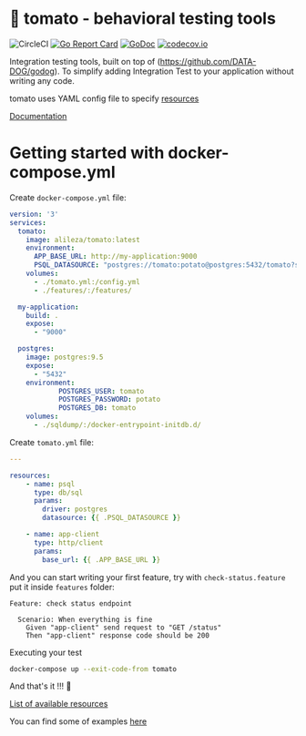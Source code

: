 # 🍅 tomato - behavioral testing tools
![CircleCI](https://circleci.com/gh/alileza/tomato/tree/master.svg?style=shield)
[![Go Report Card](https://goreportcard.com/badge/github.com/alileza/tomato)](https://goreportcard.com/report/github.com/alileza/tomato)
[![GoDoc](https://godoc.org/github.com/alileza/tomato?status.svg)](https://godoc.org/github.com/alileza/tomato)
[![codecov.io](https://codecov.io/github/alileza/tomato/branch/master/graph/badge.svg)](https://codecov.io/github/alileza/tomato)

Integration testing tools, built on top of (https://github.com/DATA-DOG/godog). To simplify adding Integration Test to your application without writing any code.

tomato uses YAML config file to specify [resources](#resources)

[Documentation](https://alileza.github.io/tomato/)

# Getting started with docker-compose.yml
Create `docker-compose.yml` file:
```yml
version: '3'
services:
  tomato:
    image: alileza/tomato:latest
    environment:
      APP_BASE_URL: http://my-application:9000
      PSQL_DATASOURCE: "postgres://tomato:potato@postgres:5432/tomato?sslmode=disable"
    volumes:
      - ./tomato.yml:/config.yml
      - ./features/:/features/

  my-application:
    build: .
    expose:
      - "9000"

  postgres:
    image: postgres:9.5
    expose:
      - "5432"
    environment:
            POSTGRES_USER: tomato
            POSTGRES_PASSWORD: potato
            POSTGRES_DB: tomato
    volumes:
      - ./sqldump/:/docker-entrypoint-initdb.d/

```

Create `tomato.yml` file:
```yml
---

resources:
    - name: psql
      type: db/sql
      params:
        driver: postgres
        datasource: {{ .PSQL_DATASOURCE }}

    - name: app-client
      type: http/client
      params:
        base_url: {{ .APP_BASE_URL }}

```

And you can start writing your first feature, try with `check-status.feature` put it inside `features` folder:
```gherkin
Feature: check status endpoint

  Scenario: When everything is fine
    Given "app-client" send request to "GET /status"
    Then "app-client" response code should be 200

```

Executing your test
```sh
docker-compose up --exit-code-from tomato
```

And that's it !!! 🙌

[List of available resources](http://alileza.github.io/tomato/resources)

You can find some of examples [here](https://github.com/alileza/tomato/tree/0.1.0/examples/features)
